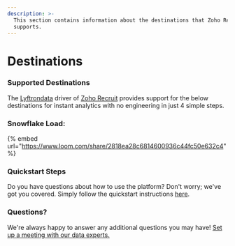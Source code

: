 ```yaml
---
description: >-
  This section contains information about the destinations that Zoho Recruit
  supports.
---
```


# Destinations

### Supported Destinations

The [Lyftrondata](https://www.lyftrondata.com/) driver of [Zoho Recruit](https://www.lyftrondata.com/integration/zoho-recruit/) provides support for the below destinations for instant analytics with no engineering in just 4 simple steps.

### Snowflake Load:

{% embed url="https://www.loom.com/share/2818ea28c6814600936c44fc50e632c4" %}

### Quickstart Steps

Do you have questions about how to use the platform? Don't worry; we've got you covered. Simply follow the quickstart instructions [here](../../quickstart-steps.md).

### Questions? <a href="#questions" id="questions"></a>

We're always happy to answer any additional questions you may have! [Set up a meeting with our data experts.](https://www.lyftrondata.com/book-a-meeting/)
